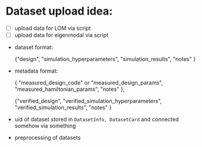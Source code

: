 # Dataset upload idea:

- [ ] upload data for LOM via script
- [ ] upload data for eigenmodal via script

- dataset format:

    {"design",
    "simulation_hyperparameters",
    "simulation_results",
    "notes"
    }

- metadata format:

    {
     "measured_design_code" or "measured_design_params",
     "measured_hamiltonian_params",
     "notes"
    },

    {"verified_design",
    "verified_simulation_hyperparameters",
    "verified_simulation_results",
    "notes"
    }
 
- uid of dataset stored in `DatasetInfo, DatasetCard` and connected somehow via something

- preprocessing of datasets